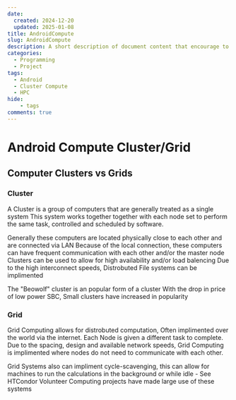 ```yaml
---
date:
  created: 2024-12-20
  updated: 2025-01-08
title: AndroidCompute
slug: AndroidCompute
description: A short description of document content that encourage to read it
categories:
  - Programming
  - Project
tags:
  - Android
  - Cluster Compute
  - HPC
hide:
    - tags
comments: true
---
```


# Android Compute Cluster/Grid

## Computer Clusters vs Grids
### Cluster
A Cluster is a group of computers that are generally treated as a single system
This system works together together with each node set to perform the same task, controlled and scheduled by software. 

<!-- more -->

Generally these computers are located physically close to each other and are connected via LAN
Because of the local connection, these computers can have frequent communication with each other and/or the master node
Clusters can be used to allow for high availability and/or load balencing
Due to the high interconnect speeds, Distrobuted File systems can be implimented

The "Beowolf" cluster is an popular form of a cluster
With the drop in price of low power SBC, Small clusters have increased in popularity

### Grid
Grid Computing allows for distrobuted computation, Often implimented over the world via the internet.
Each Node is given a different task to complete.
Due to the spacing, design and available network speeds, Grid Computing is implimented where nodes do not need to communicate with each other.

Grid Systems also can impliment cycle-scavenging, this can allow for machines to run the calculations in the background or while idle - See HTCondor
Volunteer Computing projects have made large use of these systems